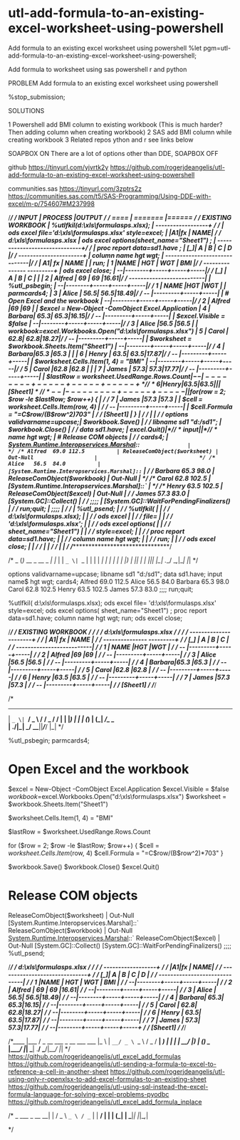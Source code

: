 # utl-add-formula-to-an-existing-excel-worksheet-using-powershell
Add formula to an existing excel worksheet using powershell
%let pgm=utl-add-formula-to-an-existing-excel-worksheet-using-powershell;

Add formula to worksheet using sas powershell r and python

PROBLEM
  Add formula to an existing excel worksheet using powershell

%stop_submission;

SOLUTIONS

   1 Powershell add BMI column to existing workbook
     (This is much harder? Then adding column when creating workbook)
   2 SAS add BMI column while creating workbook
   3 Related repos
ython and r see links below

SOAPBOX ON
  There are a lot of options other than DDE,
SOAPBOX OFF

github
https://tinyurl.com/yjvrtk2y
https://github.com/rogerjdeangelis/utl-add-formula-to-an-existing-excel-worksheet-using-powershell

communities.sas
https://tinyurl.com/3zptrs2z
https://communities.sas.com/t5/SAS-Programming/Using-DDE-with-excel/m-p/754607#M237998


/****************************************************************************************************************************/
/* INPUT                       | PROCESS                                                   |OUTPUT                          */
/* ====                        | =======                                                   |======                          */
/* EXISTING WORKBOOK           | %utlfkil(d:\xls\formulasps.xlsx);                         | ------------------+            */
/*                             | ods excel file='d:\xls\formulasps.xlsx' style=excel;      | |A1|fx      | NAME|            */
/* d:\xls\formulasps.xlsx      | ods excel options(sheet_name="Sheet1")  ;                 | ------------------------------+*/
/*                             | proc report data=sd1.have ;                               | [_]|   A    |  B  |  C  |  D  |*/
/* ----------------------+     | column name hgt wgt;                                      | ------------------------------|*/
/* | A1| fx      | NAME  |     | run;                                                      |  1 |NAME    | HGT | WGT | BMI |*/
/* ---------------  ---------+ | ods excel close;                                          |  --|--------+-----+-----+-----|*/
/* [_] |    A    |   B |   C | |                                                           |  2 | Alfred | 69  | 69  |16.61|*/
/* --------------------------| | %utl_psbegin;                                             |  --|--------+-----+-----+-----|*/
/*  1  | NAME    |HGT  |WGT  | | parmcards4;                                               |  3 | Alice  | 56.5| 56.5|18.49|*/
/*  -- |---------+-----+-----| | # Open Excel and the workbook                             |  --|--------+-----+-----+-----|*/
/*  2  |  Alfred |69   |69   | | $excel = New-Object -ComObject Excel.Application          |  4 | Barbara| 65.3| 65.3|16.15|*/
/*  -- |---------+-----+-----| | $excel.Visible = $false                                   |  --|--------+-----+-----+-----|*/
/*  3  |  Alice  |56.5 |56.5 | | $workbook=$excel.Workbooks.Open("d:\xls\formulasps.xlsx") |  5 | Carol  | 62.8| 62.8|18.27|*/
/*  -- |---------+-----+-----| | $worksheet = $workbook.Sheets.Item("Sheet1")              |  --|--------+-----+-----+-----|*/
/*  4  |  Barbara|65.3 |65.3 | |                                                           |  6 | Henry  | 63.5| 63.5|17.87|*/
/*  -- |---------+-----+-----| | $worksheet.Cells.Item(1, 4) = "BMI"                       |  --|--------+-----+-----+-----|*/
/*  5  |  Carol  |62.8 |62.8 | |                                                           |  7 | James  | 57.3| 57.3|17.77|*/
/*  -- |---------+-----+-----| | $lastRow = $worksheet.UsedRange.Rows.Count                |  --|--------+-----+-----+-----+*/
/*  6  |  Henry  |63.5 |63.5 | |                                                           | [Sheet1]                       */
/*  -- |---------+-----+-----| | for ($row = 2; $row -le $lastRow; $row++) {               |                                */
/*  7  |  James  |57.3 |57.3 | |     $cell = $worksheet.Cells.Item($row, 4)                |                                */
/*  -- |---------+-----+-----| |     $cell.Formula = "=C$row/(B$row^2)*703"                |                                */
/* [Sheet1]                    |  }                                                        |                                */
/*                             |                                                           |                                */
/* options validvarname=upcase;| $workbook.Save()                                          |                                */
/* libname sd1 "d:/sd1";       | $workbook.Close()                                         |                                */
/* data sd1.have;              | $excel.Quit()                                             |                                */
/*   input                     |                                                           |                                */
/*     name$ hgt wgt;          | # Release COM objects                                     |                                */
/* cards4;                     | [System.Runtime.Interopservices.Marshal]::`               |                                */
/* Alfred  69.0 112.5          | ReleaseComObject($worksheet) | Out-Null                   |                                */
/* Alice   56.5  84.0          | [System.Runtime.Interopservices.Marshal]::`               |                                */
/* Barbara 65.3  98.0          | ReleaseComObject($workbook) | Out-Null                    |                                */
/* Carol   62.8 102.5          | [System.Runtime.Interopservices.Marshal]::`               |                                */
/* Henry   63.5 102.5          | ReleaseComObject($excel) | Out-Null                       |                                */
/* James   57.3  83.0          | [System.GC]::Collect()                                    |                                */
/* ;;;;                        | [System.GC]::WaitForPendingFinalizers()                   |                                */
/* run;quit;                   | ;;;;                                                      |                                */
/*                             | %utl_psend;                                               |                                */
/* %utlfkil(                   |                                                           |                                */
/* d:\xls\formulasps.xlsx);    |                                                           |                                */
/* ods excel                   |                                                           |                                */
/* file=                       |                                                           |                                */
/* 'd:\xls\formulasps.xlsx';   |                                                           |                                */
/* ods excel options(          |                                                           |                                */
/* sheet_name="Sheet1")        |                                                           |                                */
/*  style=excel;               |                                                           |                                */
/* proc report data=sd1.have;  |                                                           |                                */
/* column name hgt wgt;        |                                                           |                                */
/* run;                        |                                                           |                                */
/* ods excel close;            |                                                           |                                */
/*                             |                                                           |                                */
/*                             |                                                           |                                */
/****************************************************************************************************************************/

/*                   _
(_)_ __  _ __  _   _| |_
| | `_ \| `_ \| | | | __|
| | | | | |_) | |_| | |_
|_|_| |_| .__/ \__,_|\__|
        |_|
*/

options validvarname=upcase;
libname sd1 "d:/sd1";
data sd1.have;
  input
    name$ hgt wgt;
cards4;
Alfred  69.0 112.5
Alice   56.5  84.0
Barbara 65.3  98.0
Carol   62.8 102.5
Henry   63.5 102.5
James   57.3  83.0
;;;;
run;quit;

%utlfkil(
d:\xls\formulasps.xlsx);
ods excel
file=
'd:\xls\formulasps.xlsx' style=excel;
ods excel options(
sheet_name="Sheet1")  ;
proc report data=sd1.have;
column name hgt wgt;
run;
ods excel close;

/****************************************************************************************************************************/
/* EXISTING WORKBOOK                                                                                                        */
/*                                                                                                                          */
/* d:\xls\formulasps.xlsx                                                                                                   */
/*                                                                                                                          */
/* ----------------------+                                                                                                  */
/* | A1| fx      | NAME  |                                                                                                  */
/* ---------------  ---------+                                                                                              */
/* [_] |    A    |   B |   C |                                                                                              */
/* --------------------------|                                                                                              */
/*  1  | NAME    |HGT  |WGT  |                                                                                              */
/*  -- |---------+-----+-----|                                                                                              */
/*  2  |  Alfred |69   |69   |                                                                                              */
/*  -- |---------+-----+-----|                                                                                              */
/*  3  |  Alice  |56.5 |56.5 |                                                                                              */
/*  -- |---------+-----+-----|                                                                                              */
/*  4  |  Barbara|65.3 |65.3 |                                                                                              */
/*  -- |---------+-----+-----|                                                                                              */
/*  5  |  Carol  |62.8 |62.8 |                                                                                              */
/*  -- |---------+-----+-----|                                                                                              */
/*  6  |  Henry  |63.5 |63.5 |                                                                                              */
/*  -- |---------+-----+-----|                                                                                              */
/*  7  |  James  |57.3 |57.3 |                                                                                              */
/*  -- |---------+-----+-----|                                                                                              */
/* [Sheet1]                                                                                                                 */
/****************************************************************************************************************************/

/*
 _ __  _ __ ___   ___ ___  ___ ___
| `_ \| `__/ _ \ / __/ _ \/ __/ __|
| |_) | | | (_) | (_|  __/\__ \__ \
| .__/|_|  \___/ \___\___||___/___/
|_|
*/

%utl_psbegin;
parmcards4;
# Open Excel and the workbook
$excel = New-Object -ComObject Excel.Application
$excel.Visible = $false
$workbook=$excel.Workbooks.Open("d:\xls\formulasps.xlsx")
$worksheet = $workbook.Sheets.Item("Sheet1")

$worksheet.Cells.Item(1, 4) = "BMI"

$lastRow = $worksheet.UsedRange.Rows.Count

for ($row = 2; $row -le $lastRow; $row++) {
    $cell = $worksheet.Cells.Item($row, 4)
    $cell.Formula = "=C$row/(B$row^2)*703"
 }

$workbook.Save()
$workbook.Close()
$excel.Quit()

# Release COM objects
[System.Runtime.Interopservices.Marshal]::`
ReleaseComObject($worksheet) | Out-Null
[System.Runtime.Interopservices.Marshal]::`
ReleaseComObject($workbook) | Out-Null
[System.Runtime.Interopservices.Marshal]::`
ReleaseComObject($excel) | Out-Null
[System.GC]::Collect()
[System.GC]::WaitForPendingFinalizers()
;;;;
%utl_psend;


/****************************************************************************************************************************/
/* d:\xls\formulasps.xlsx                                                                                                   */
/*                                                                                                                          */
/* ------------------+                                                                                                      */
/* |A1|fx      | NAME|                                                                                                      */
/* ------------------------------+                                                                                          */
/* [_]|   A    |  B  |  C  |  D  |                                                                                          */
/* ------------------------------|                                                                                          */
/*  1 |NAME    | HGT | WGT | BMI |                                                                                          */
/*  --|--------+-----+-----+-----|                                                                                          */
/*  2 | Alfred | 69  | 69  |16.61|                                                                                          */
/*  --|--------+-----+-----+-----|                                                                                          */
/*  3 | Alice  | 56.5| 56.5|18.49|                                                                                          */
/*  --|--------+-----+-----+-----|                                                                                          */
/*  4 | Barbara| 65.3| 65.3|16.15|                                                                                          */
/*  --|--------+-----+-----+-----|                                                                                          */
/*  5 | Carol  | 62.8| 62.8|18.27|                                                                                          */
/*  --|--------+-----+-----+-----|                                                                                          */
/*  6 | Henry  | 63.5| 63.5|17.87|                                                                                          */
/*  --|--------+-----+-----+-----|                                                                                          */
/*  7 | James  | 57.3| 57.3|17.77|                                                                                          */
/*  --|--------+-----+-----+-----+                                                                                          */
/* [Sheet1]                                                                                                                 */
/****************************************************************************************************************************/

/*____
|___ /   _ __ ___ _ __   ___  ___
  |_ \  | `__/ _ \ `_ \ / _ \/ __|
 ___) | | | |  __/ |_) | (_) \__ \
|____/  |_|  \___| .__/ \___/|___/
                 |_|
*/
https://github.com/rogerjdeangelis/utl_excel_add_formulas
https://github.com/rogerjdeangelis/utl-sending-a-formula-to-excel-to-reference-a-cell-in-another-sheet
https://github.com/rogerjdeangelis/utl-using-only-r-openxlsx-to-add-excel-formulas-to-an-existing-sheet
https://github.com/rogerjdeangelis/utl-using-sql-instead-the-excel-formula-language-for-solving-excel-problems-pyodbc
https://github.com/rogerjdeangelis/utl_excel_add_formula_inplace

/*              _
  ___ _ __   __| |
 / _ \ `_ \ / _` |
|  __/ | | | (_| |
 \___|_| |_|\__,_|

*/
